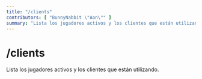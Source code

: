 ```yaml
---
title: "/clients"
contributors: [ "BunnyNabbit \"Aon\"" ]
summary: "Lista los jugadores activos y los clientes que están utilizando."
---
```


# /clients

Lista los jugadores activos y los clientes que están utilizando.
